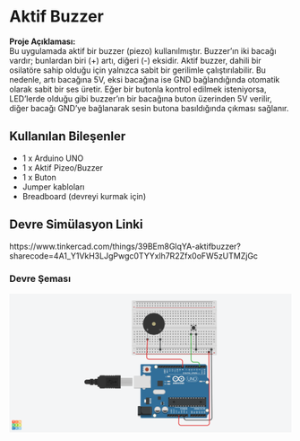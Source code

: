 <h1>Aktif Buzzer</h1>
<p><strong>Proje Açıklaması:</strong><br>
Bu uygulamada aktif bir buzzer (piezo) kullanılmıştır. Buzzer’ın iki bacağı vardır; bunlardan biri (+) artı, diğeri (-) eksidir. Aktif buzzer, dahili bir osilatöre sahip olduğu için yalnızca sabit bir gerilimle çalıştırılabilir. Bu nedenle, artı bacağına 5V, eksi bacağına ise GND bağlandığında otomatik olarak sabit bir ses üretir. Eğer bir butonla kontrol edilmek isteniyorsa, LED’lerde olduğu gibi buzzer’ın bir bacağına buton üzerinden 5V verilir, diğer bacağı GND’ye bağlanarak sesin butona basıldığında çıkması sağlanır.
<h2> Kullanılan Bileşenler</h2>
<ul>
  <li>1 x Arduino UNO </li>
  <li>1 x Aktif Pizeo/Buzzer </li>
  <li>1 x Buton </li>
  <li>Jumper kabloları</li>
  <li>Breadboard (devreyi kurmak için)</li>
</ul>
<h2>Devre Simülasyon Linki</h2>
<p>https://www.tinkercad.com/things/39BEm8GlqYA-aktifbuzzer?sharecode=4A1_Y1VkH3LJgPwgc0TYYxlh7R2Zfx0oFW5zUTMZjGc</p>
<h3>Devre Şeması</h3>
<p><img src="AktifBuzzer.png" alt="Aktif Buzzer Devre Şeması" width="600"></p>
